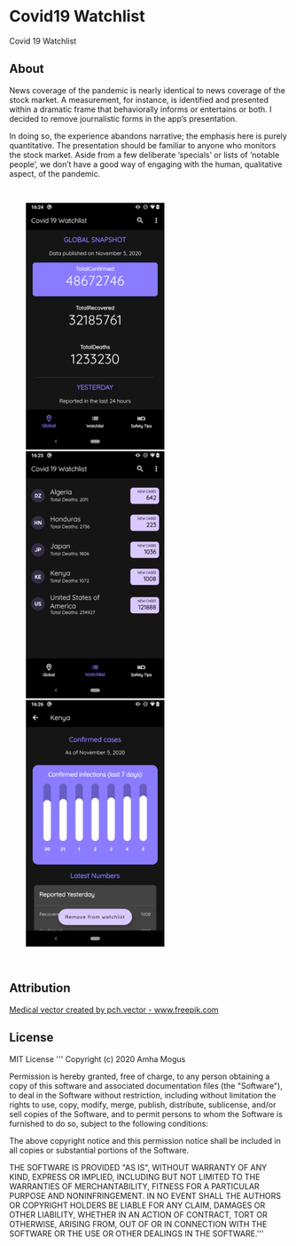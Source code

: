 # Covid19 Watchlist

Covid 19 Watchlist

## About

News coverage of the pandemic is nearly identical to news coverage of the stock market. A measurement, for instance, is identified and presented within a dramatic frame that behaviorally informs or entertains or both. I decided to remove journalistic forms in the app’s presentation.

In doing so, the experience abandons narrative; the emphasis here is purely quantitative. The presentation should be familiar to anyone who monitors the stock market. Aside from a few deliberate ‘specials’ or lists of ‘notable people’, we don’t have a good way of engaging with the human, qualitative aspect, of the pandemic.

<div display="flex" style="padding:30px;">
  <img src="/hype/1a.global.png" width="250"/>
  &nbsp;
  <img src="/hype/2a.watchlist.png" width="250"/>
  &nbsp;
  <img src="/hype/3a.country.detail.png" width="250"/>
</div>

## Attribution

<a href="https://www.freepik.com/vectors/medical">Medical vector created by pch.vector - www.freepik.com</a>

## License

MIT License
'''
Copyright (c) 2020 Amha Mogus

Permission is hereby granted, free of charge, to any person obtaining a copy
of this software and associated documentation files (the "Software"), to deal
in the Software without restriction, including without limitation the rights
to use, copy, modify, merge, publish, distribute, sublicense, and/or sell
copies of the Software, and to permit persons to whom the Software is
furnished to do so, subject to the following conditions:

The above copyright notice and this permission notice shall be included in all
copies or substantial portions of the Software.

THE SOFTWARE IS PROVIDED "AS IS", WITHOUT WARRANTY OF ANY KIND, EXPRESS OR
IMPLIED, INCLUDING BUT NOT LIMITED TO THE WARRANTIES OF MERCHANTABILITY,
FITNESS FOR A PARTICULAR PURPOSE AND NONINFRINGEMENT. IN NO EVENT SHALL THE
AUTHORS OR COPYRIGHT HOLDERS BE LIABLE FOR ANY CLAIM, DAMAGES OR OTHER
LIABILITY, WHETHER IN AN ACTION OF CONTRACT, TORT OR OTHERWISE, ARISING FROM,
OUT OF OR IN CONNECTION WITH THE SOFTWARE OR THE USE OR OTHER DEALINGS IN THE
SOFTWARE.'''
